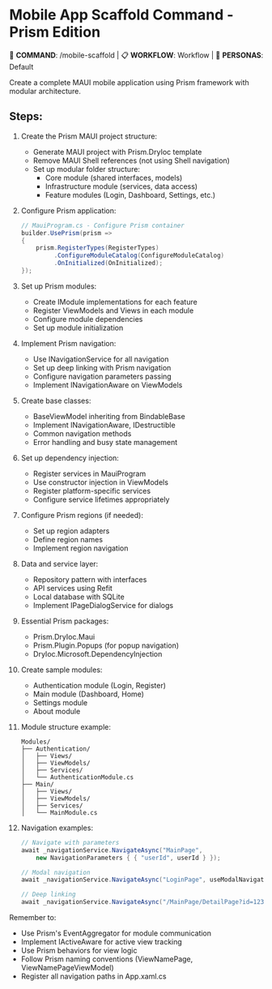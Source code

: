 # Mobile App Scaffold Command - Prism Edition

🎯 **COMMAND**: /mobile-scaffold | 📋 **WORKFLOW**: Workflow | 👤 **PERSONAS**: Default

Create a complete MAUI mobile application using Prism framework with modular architecture.

## Steps:

1. Create the Prism MAUI project structure:
   - Generate MAUI project with Prism.DryIoc template
   - Remove MAUI Shell references (not using Shell navigation)
   - Set up modular folder structure:
     - Core module (shared interfaces, models)
     - Infrastructure module (services, data access)
     - Feature modules (Login, Dashboard, Settings, etc.)

2. Configure Prism application:
   ```csharp
   // MauiProgram.cs - Configure Prism container
   builder.UsePrism(prism =>
   {
       prism.RegisterTypes(RegisterTypes)
            .ConfigureModuleCatalog(ConfigureModuleCatalog)
            .OnInitialized(OnInitialized);
   });
   ```

3. Set up Prism modules:
   - Create IModule implementations for each feature
   - Register ViewModels and Views in each module
   - Configure module dependencies
   - Set up module initialization

4. Implement Prism navigation:
   - Use INavigationService for all navigation
   - Set up deep linking with Prism navigation
   - Configure navigation parameters passing
   - Implement INavigationAware on ViewModels

5. Create base classes:
   - BaseViewModel inheriting from BindableBase
   - Implement INavigationAware, IDestructible
   - Common navigation methods
   - Error handling and busy state management

6. Set up dependency injection:
   - Register services in MauiProgram
   - Use constructor injection in ViewModels
   - Register platform-specific services
   - Configure service lifetimes appropriately

7. Configure Prism regions (if needed):
   - Set up region adapters
   - Define region names
   - Implement region navigation

8. Data and service layer:
   - Repository pattern with interfaces
   - API services using Refit
   - Local database with SQLite
   - Implement IPageDialogService for dialogs

9. Essential Prism packages:
   - Prism.DryIoc.Maui
   - Prism.Plugin.Popups (for popup navigation)
   - DryIoc.Microsoft.DependencyInjection

10. Create sample modules:
    - Authentication module (Login, Register)
    - Main module (Dashboard, Home)
    - Settings module
    - About module

11. Module structure example:
    ```
    Modules/
    ├── Authentication/
    │   ├── Views/
    │   ├── ViewModels/
    │   ├── Services/
    │   └── AuthenticationModule.cs
    ├── Main/
    │   ├── Views/
    │   ├── ViewModels/
    │   ├── Services/
    │   └── MainModule.cs
    ```

12. Navigation examples:
    ```csharp
    // Navigate with parameters
    await _navigationService.NavigateAsync("MainPage", 
        new NavigationParameters { { "userId", userId } });
    
    // Modal navigation
    await _navigationService.NavigateAsync("LoginPage", useModalNavigation: true);
    
    // Deep linking
    await _navigationService.NavigateAsync("/MainPage/DetailPage?id=123");
    ```

Remember to:
- Use Prism's EventAggregator for module communication
- Implement IActiveAware for active view tracking
- Use Prism behaviors for view logic
- Follow Prism naming conventions (ViewNamePage, ViewNamePageViewModel)
- Register all navigation paths in App.xaml.cs